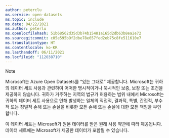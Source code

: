 ```yaml
---
author: peterclu
ms.service: open-datasets
ms.topic: include
ms.date: 04/22/2021
ms.author: peterlu
ms.openlocfilehash: 51b68562d35d3b74b15481a165d2db63b8ea2e72
ms.sourcegitcommit: c05e595b9f2dbe78e657fed2eb75c8fe511610e7
ms.translationtype: HT
ms.contentlocale: ko-KR
ms.lasthandoff: 06/11/2021
ms.locfileid: "112038710"
---
```

> [!NOTE]
> Microsoft는 Azure Open Datasets를 “있는 그대로” 제공합니다. Microsoft는 귀하의 데이터 세트 사용과 관련하여 어떠한 명시적이거나 묵시적인 보증, 보장 또는 조건을 제공하지 않습니다. 귀하가 거주하는 지역의 법규가 허용하는 범위 내에서 Microsoft는 귀하의 데이터 세트 사용으로 인해 발생하는 일체의 직접적, 결과적, 특별, 간접적, 부수적 또는 징벌적 손해 또는 손실을 비롯한 모든 손해 또는 손실에 대한 모든 책임을 부인합니다.
> 
>이 데이터 세트는 Microsoft가 원본 데이터를 받은 원래 사용 약관에 따라 제공됩니다. 데이터 세트에는 Microsoft가 제공한 데이터가 포함될 수 있습니다.
